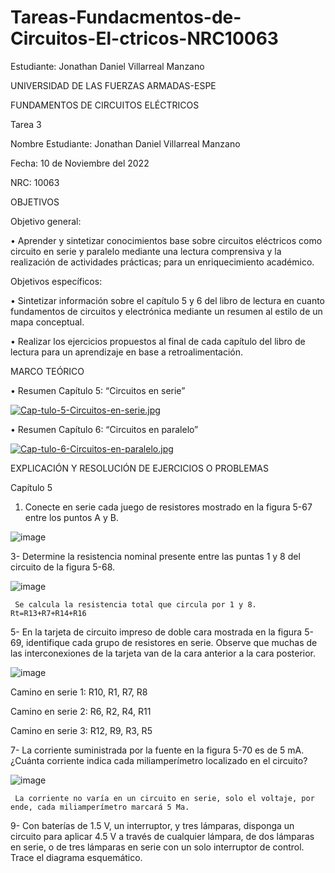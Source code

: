 # Tareas-Fundacmentos-de-Circuitos-El-ctricos-NRC10063
Estudiante: Jonathan Daniel Villarreal Manzano

UNIVERSIDAD DE LAS FUERZAS ARMADAS-ESPE

FUNDAMENTOS DE CIRCUITOS ELÉCTRICOS	

Tarea 3

Nombre Estudiante: Jonathan Daniel Villarreal Manzano

Fecha: 10 de Noviembre del 2022

NRC: 10063


OBJETIVOS

Objetivo general:

•	     Aprender y sintetizar conocimientos base sobre circuitos eléctricos como circuito en serie y paralelo mediante una 
lectura comprensiva y la realización de actividades prácticas; para un enriquecimiento académico. 

Objetivos específicos:

•	     Sintetizar información sobre el capítulo 5 y 6 del libro de lectura en cuanto fundamentos de circuitos y electrónica 
mediante un resumen al estilo de un mapa conceptual.  

•	     Realizar los ejercicios propuestos al final de cada capítulo del libro de lectura para un aprendizaje en base a 
retroalimentación. 

MARCO TEÓRICO

•	Resumen Capítulo 5: “Circuitos en serie”
 
 [![Cap-tulo-5-Circuitos-en-serie.jpg](https://i.postimg.cc/dVpm8Nxc/Cap-tulo-5-Circuitos-en-serie.jpg)](https://postimg.cc/CRCq070c)
 
•	Resumen Capítulo 6: “Circuitos en paralelo”
 
 [![Cap-tulo-6-Circuitos-en-paralelo.jpg](https://i.postimg.cc/zXWRsDd6/Cap-tulo-6-Circuitos-en-paralelo.jpg)](https://postimg.cc/KRGzLbhD)
 
EXPLICACIÓN Y RESOLUCIÓN DE EJERCICIOS O PROBLEMAS

Capítulo 5

1. Conecte en serie cada juego de resistores mostrado en la figura 5-67 entre los puntos A y B.

![image](https://user-images.githubusercontent.com/116780175/203438539-56e7c7f2-78e7-4725-817d-bfdfd2635b2f.png)

3- Determine la resistencia nominal presente entre las puntas 1 y 8 del circuito de la figura 5-68.
 
 ![image](https://user-images.githubusercontent.com/116780175/203442391-b62aa3ca-af02-45b4-9786-50b61e3d4a86.png)
 
     Se calcula la resistencia total que circula por 1 y 8. Rt=R13+R7+R14+R16
     
5- En la tarjeta de circuito impreso de doble cara mostrada en la figura 5-69, identifique cada grupo de resistores 
en serie. Observe que muchas de las interconexiones de la tarjeta van de la cara anterior a la cara posterior.
 
 ![image](https://user-images.githubusercontent.com/116780175/203442571-48d98481-55fa-4b37-b6b4-9e6af693c861.png)

Camino en serie 1: R10, R1, R7, R8

Camino en serie 2: R6, R2, R4, R11

Camino en serie 3: R12, R9, R3, R5

7- La corriente suministrada por la fuente en la figura 5-70 es de 5 mA. ¿Cuánta corriente indica cada miliamperímetro localizado en el circuito?
 
 ![image](https://user-images.githubusercontent.com/116780175/203442594-45d96f4d-37a7-4b73-ba17-c212bd22fbca.png)
 
     La corriente no varía en un circuito en serie, solo el voltaje, por ende, cada miliamperímetro marcará 5 Ma. 
     
9- Con baterías de 1.5 V, un interruptor, y tres lámparas, disponga un circuito para aplicar 4.5 V a través de cualquier lámpara,
de dos lámparas en serie, o de tres lámparas en serie con un solo interruptor de control. Trace el diagrama esquemático.


